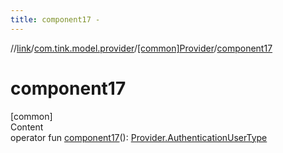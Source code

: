 ```yaml
---
title: component17 -
---
```

//[link](../../index.md)/[com.tink.model.provider](../index.md)/[[common]Provider](index.md)/[component17](component17.md)



# component17  
[common]  
Content  
operator fun [component17](component17.md)(): [Provider.AuthenticationUserType](-authentication-user-type/index.md)  



